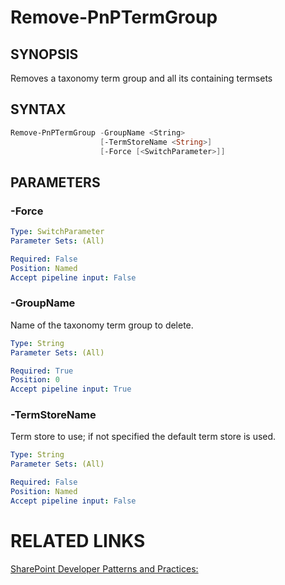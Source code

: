 # Remove-PnPTermGroup

## SYNOPSIS
Removes a taxonomy term group and all its containing termsets

## SYNTAX 

```powershell
Remove-PnPTermGroup -GroupName <String>
                    [-TermStoreName <String>]
                    [-Force [<SwitchParameter>]]
```


## PARAMETERS

### -Force


```yaml
Type: SwitchParameter
Parameter Sets: (All)

Required: False
Position: Named
Accept pipeline input: False
```

### -GroupName
Name of the taxonomy term group to delete.

```yaml
Type: String
Parameter Sets: (All)

Required: True
Position: 0
Accept pipeline input: True
```

### -TermStoreName
Term store to use; if not specified the default term store is used.

```yaml
Type: String
Parameter Sets: (All)

Required: False
Position: Named
Accept pipeline input: False
```

# RELATED LINKS

[SharePoint Developer Patterns and Practices:](http://aka.ms/sppnp)